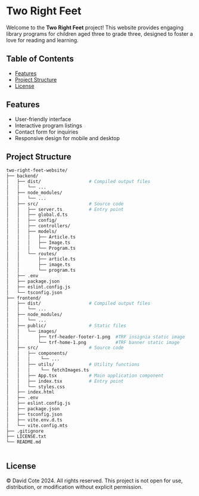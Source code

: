 # Two Right Feet

Welcome to the **Two Right Feet** project! This website provides engaging library programs for children aged three to grade three, designed to foster a love for reading and learning.

## Table of Contents

- [Features](#features)
- [Project Structure](#project-structure)
- [License](#license)

## Features

- User-friendly interface
- Interactive program listings
- Contact form for inquiries
- Responsive design for mobile and desktop

## Project Structure

```bash
two-right-feet-website/
├── backend/
│   ├── dist/                  # Compiled output files
│   │   └── ...        
│   ├── node_modules/
│   │   └── ...                
│   ├── src/                   # Source code
│   │   ├── server.ts          # Entry point
│   │   ├── global.d.ts
│   │   ├── config/
│   │   ├── controllers/
│   │   ├── models/
│   │   │   ├── Article.ts
│   │   │   ├── Image.ts
│   │   │   └── Program.ts
│   │   └── routes/
│   │       ├── article.ts
│   │       ├── image.ts
│   │       └── program.ts
│   ├── .env
│   ├── package.json
│   ├── eslint.config.js
│   └── tsconfig.json
├── frontend/
│   ├── dist/                  # Compiled output files
│   │   └── ...
│   ├── node_modules/
│   │   └── ...
│   ├── public/                # Static files
│   │   └── images/
│   │       ├── trf-header-footer-1.png  #TRF insignia static image
│   │       └── trf-home-1.png           #TRF banner static image
│   ├── src/                   # Source code
│   │   ├── components/
│   │   │    └── ...
│   │   ├── utils/             # Utility functions
│   │   │    └── fetchImages.ts 
│   │   ├── App.tsx            # Main application component
│   │   ├── index.tsx          # Entry point
│   │   └── styles.css
│   ├── index.html             
│   ├── .env
│   ├── eslint.config.js
│   ├── package.json
│   ├── tsconfig.json
│   ├── vite.env.d.ts
│   └── vite.config.mts
├── .gitignore
├── LICENSE.txt
└── README.md
    
```

## License

© David Cote 2024. All rights reserved.
This project is not open for use, distribution, or modification without explicit permission.
